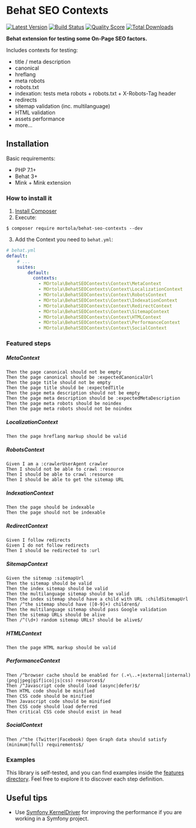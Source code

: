 # Behat SEO Contexts

[![Latest Version](https://img.shields.io/github/release/mortola/behat-seo-contexts.svg?style=flat-square)](https://github.com/mortola/behat-seo-contexts/releases)
[![Build Status](https://img.shields.io/travis/mortola/behat-seo-contexts.svg?style=flat-square)](https://travis-ci.org/mortola/behat-seo-contexts)
[![Quality Score](https://img.shields.io/scrutinizer/g/mortola/behat-seo-contexts.svg?style=flat-square)](https://scrutinizer-ci.com/g/mortola/behat-seo-contexts)
[![Total Downloads](https://img.shields.io/packagist/dt/mortola/behat-seo-contexts.svg?style=flat-square)](https://packagist.org/packages/mortola/behat-seo-contexts)

**Behat extension for testing some On-Page SEO factors.**

Includes contexts for testing:
* title / meta description
* canonical
* hreflang
* meta robots
* robots.txt
* indexation: tests meta robots + robots.txt + X-Robots-Tag header
* redirects
* sitemap validation (inc. multilanguage)
* HTML validation
* assets performance 
* more...

Installation
------------

Basic requirements:

* PHP 7.1+
* Behat 3+
* Mink + Mink extension

### How to install it

1. [Install Composer](https://getcomposer.org/download/)
2. Execute:

```
$ composer require mortola/behat-seo-contexts --dev
```

3. Add the Context you need to `behat.yml`:

```yaml
# behat.yml
default:
    # ...
    suites:
        default:
          contexts:
            - MOrtola\BehatSEOContexts\Context\MetaContext
            - MOrtola\BehatSEOContexts\Context\LocalizationContext
            - MOrtola\BehatSEOContexts\Context\RobotsContext
            - MOrtola\BehatSEOContexts\Context\IndexationContext
            - MOrtola\BehatSEOContexts\Context\RedirectContext
            - MOrtola\BehatSEOContexts\Context\SitemapContext
            - MOrtola\BehatSEOContexts\Context\HTMLContext
            - MOrtola\BehatSEOContexts\Context\PerformanceContext
            - MOrtola\BehatSEOContexts\Context\SocialContext

```
### Featured steps
##### MetaContext
```gherkin
Then the page canonical should not be empty
Then the page canonical should be :expectedCanonicalUrl
Then the page title should not be empty
Then the page title should be :expectedTitle
Then the page meta description should not be empty
Then the page meta description should be :expectedMetaDescription
Then the page meta robots should be noindex
Then the page meta robots should not be noindex
```
##### LocalizationContext
```gherkin
Then the page hreflang markup should be valid
```
##### RobotsContext
```gherkin
Given I am a :crawlerUserAgent crawler
Then I should not be able to crawl :resource
Then I should be able to crawl :resource
Then I should be able to get the sitemap URL
```
##### IndexationContext
```gherkin
Then the page should be indexable
Then the page should not be indexable
```
##### RedirectContext
```gherkin
Given I follow redirects
Given I do not follow redirects
Then I should be redirected to :url
```
##### SitemapContext
```gherkin
Given the sitemap :sitemapUrl
Then the sitemap should be valid
Then the index sitemap should be valid
Then the multilanguage sitemap should be valid
Then the index sitemap should have a child with URL :childSitemapUrl
Then /^the sitemap should have ([0-9]+) children$/
Then the multilanguage sitemap should pass Google validation
Then the sitemap URLs should be alive
Then /^(\d+) random sitemap URLs? should be alive$/
```
##### HTMLContext
```gherkin
Then the page HTML markup should be valid
```
##### PerformanceContext
```gherkin
Then /^browser cache should be enabled for (.+\..+|external|internal) (png|jpeg|gif|ico|js|css) resources$/
Then /^Javascript code should load (async|defer)$/
Then HTML code should be minified
Then CSS code should be minified
Then Javascript code should be minified
Then CSS code should load deferred
Then critical CSS code should exist in head
```
##### SocialContext
```gherkin
Then /^the (Twitter|Facebook) Open Graph data should satisfy (minimum|full) requirements$/
```

### Examples
This library is self-tested, and you can find examples inside the [features directory](./tests/features).
Feel free to explore it to discover each step definition.

Useful tips
------------
* Use [Symfony KernelDriver](https://github.com/Behat/Symfony2Extension) for improving the performance if you are working in a Symfony project.
